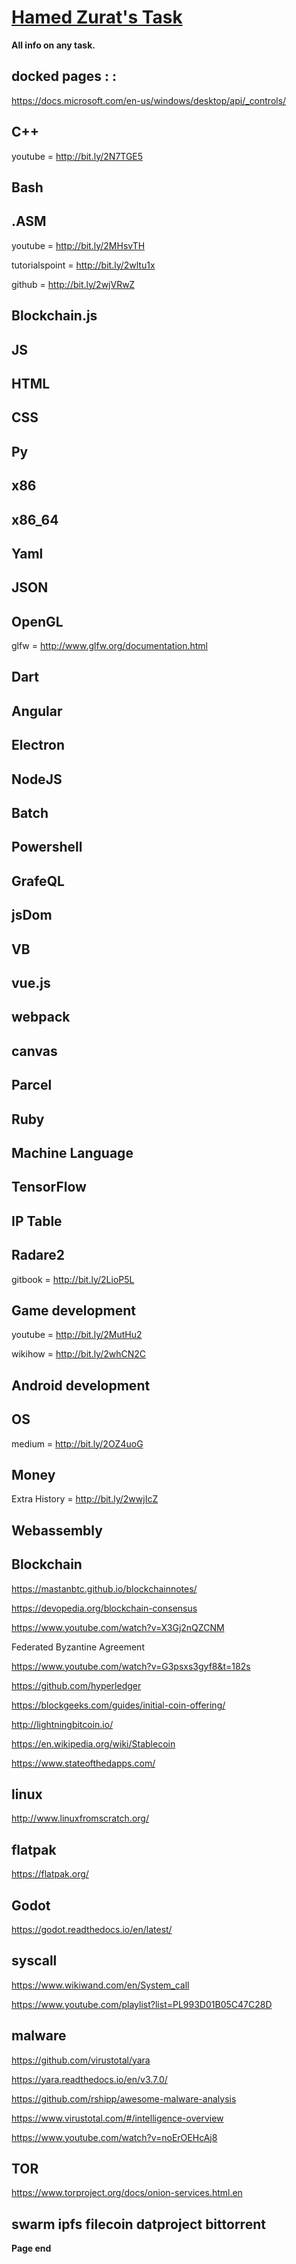 # [Hamed Zurat's Task](https://hamedzurat.github.io/tasks/)

**All info on any task.**

## docked pages  : :

https://docs.microsoft.com/en-us/windows/desktop/api/_controls/





## C++

youtube = http://bit.ly/2N7TGE5

## Bash



## .ASM

youtube = http://bit.ly/2MHsvTH

tutorialspoint = http://bit.ly/2wltu1x

github = http://bit.ly/2wjVRwZ

## Blockchain.js



## JS



## HTML



## CSS



## Py



## x86



## x86_64



## Yaml



## JSON



## OpenGL

glfw = http://www.glfw.org/documentation.html

## Dart



## Angular



## Electron



## NodeJS



## Batch



## Powershell



## GrafeQL



## jsDom



## VB



## vue.js



## webpack



## canvas



## Parcel



## Ruby



## Machine Language



## TensorFlow



## IP Table



## Radare2

gitbook = http://bit.ly/2LioP5L



## Game development

youtube = http://bit.ly/2MutHu2

wikihow = http://bit.ly/2whCN2C



## Android development



## OS

medium = http://bit.ly/2OZ4uoG



## Money

Extra History = http://bit.ly/2wwjIcZ



## Webassembly

## Blockchain

https://mastanbtc.github.io/blockchainnotes/

https://devopedia.org/blockchain-consensus

https://www.youtube.com/watch?v=X3Gj2nQZCNM

Federated Byzantine Agreement

https://www.youtube.com/watch?v=G3psxs3gyf8&t=182s

https://github.com/hyperledger

https://blockgeeks.com/guides/initial-coin-offering/

http://lightningbitcoin.io/

https://en.wikipedia.org/wiki/Stablecoin

https://www.stateofthedapps.com/











## linux

http://www.linuxfromscratch.org/

## flatpak

https://flatpak.org/

## Godot

https://godot.readthedocs.io/en/latest/

## syscall

https://www.wikiwand.com/en/System_call

https://www.youtube.com/playlist?list=PL993D01B05C47C28D



## malware

https://github.com/virustotal/yara

https://yara.readthedocs.io/en/v3.7.0/

https://github.com/rshipp/awesome-malware-analysis

https://www.virustotal.com/#/intelligence-overview

https://www.youtube.com/watch?v=noErOEHcAj8



## TOR

https://www.torproject.org/docs/onion-services.html.en









## swarm ipfs filecoin datproject bittorrent 





**Page end**